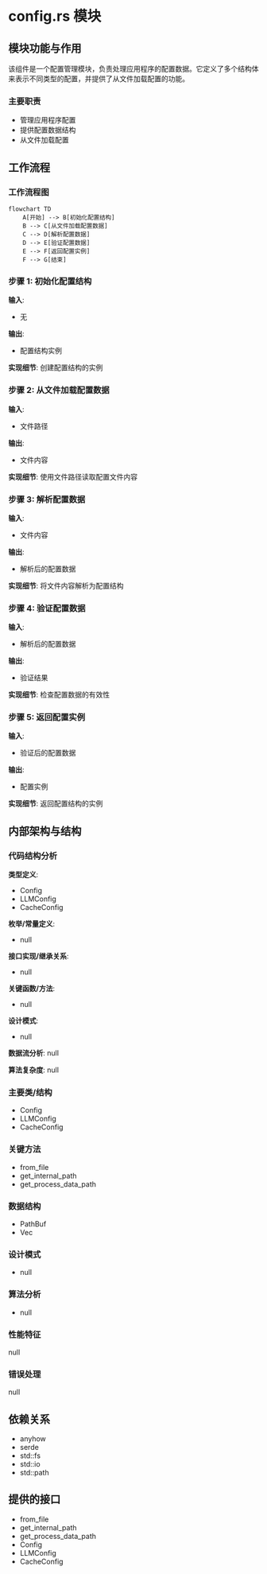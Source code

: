 # config.rs 模块

## 模块功能与作用
该组件是一个配置管理模块，负责处理应用程序的配置数据。它定义了多个结构体来表示不同类型的配置，并提供了从文件加载配置的功能。

### 主要职责
- 管理应用程序配置
- 提供配置数据结构
- 从文件加载配置

## 工作流程
### 工作流程图
```mermaid
flowchart TD
    A[开始] --> B[初始化配置结构]
    B --> C[从文件加载配置数据]
    C --> D[解析配置数据]
    D --> E[验证配置数据]
    E --> F[返回配置实例]
    F --> G[结束]
```

### 步骤 1: 初始化配置结构
**输入**:
- 无

**输出**:
- 配置结构实例

**实现细节**:
创建配置结构的实例

### 步骤 2: 从文件加载配置数据
**输入**:
- 文件路径

**输出**:
- 文件内容

**实现细节**:
使用文件路径读取配置文件内容

### 步骤 3: 解析配置数据
**输入**:
- 文件内容

**输出**:
- 解析后的配置数据

**实现细节**:
将文件内容解析为配置结构

### 步骤 4: 验证配置数据
**输入**:
- 解析后的配置数据

**输出**:
- 验证结果

**实现细节**:
检查配置数据的有效性

### 步骤 5: 返回配置实例
**输入**:
- 验证后的配置数据

**输出**:
- 配置实例

**实现细节**:
返回配置结构的实例

## 内部架构与结构
### 代码结构分析
**类型定义**:
- Config
- LLMConfig
- CacheConfig

**枚举/常量定义**:
- null

**接口实现/继承关系**:
- null

**关键函数/方法**:
- null

**设计模式**:
- null

**数据流分析**:
null

**算法复杂度**:
null

### 主要类/结构
- Config
- LLMConfig
- CacheConfig

### 关键方法
- from_file
- get_internal_path
- get_process_data_path

### 数据结构
- PathBuf
- Vec<String>

### 设计模式
- null

### 算法分析
- null

### 性能特征
null

### 错误处理
null

## 依赖关系
- anyhow
- serde
- std::fs
- std::io
- std::path

## 提供的接口
- from_file
- get_internal_path
- get_process_data_path
- Config
- LLMConfig
- CacheConfig


